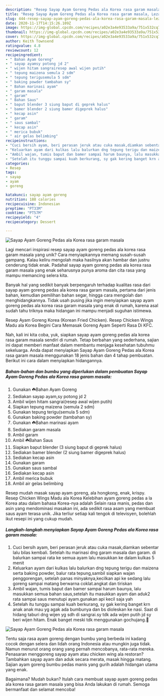 ```yaml
---
description: "Resep Sayap Ayam Goreng Pedas ala Korea rasa garam masala, Lezat Sekali"
title: "Resep Sayap Ayam Goreng Pedas ala Korea rasa garam masala, Lezat Sekali"
slug: 444-resep-sayap-ayam-goreng-pedas-ala-korea-rasa-garam-masala-lezat-sekali
date: 2020-11-17T14:15:26.109Z
image: https://img-global.cpcdn.com/recipes/a02e3a4e93533a9a/751x532cq70/sayap-ayam-goreng-pedas-ala-korea-rasa-garam-masala-foto-resep-utama.jpg
thumbnail: https://img-global.cpcdn.com/recipes/a02e3a4e93533a9a/751x532cq70/sayap-ayam-goreng-pedas-ala-korea-rasa-garam-masala-foto-resep-utama.jpg
cover: https://img-global.cpcdn.com/recipes/a02e3a4e93533a9a/751x532cq70/sayap-ayam-goreng-pedas-ala-korea-rasa-garam-masala-foto-resep-utama.jpg
author: Keith Townsend
ratingvalue: 4.8
reviewcount: 12
recipeingredient:
- " Bahan Ayam Goreng"
- " sayap ayamsy potong jd 2"
- " wijen hitam sangrairesep awal wijen putih"
- " tepung maizena semula 2 sdm"
- " tepung terigusemula 5 sdm"
- " baking powder tambahan sy"
- " Bahan marinasi ayam"
- " garam masala"
- " garam"
- " Bahan Saus"
- " baput blender 3 siung baput di geprek halus"
- " bamer blender 2 siung bamer digeprek halus"
- " kecap asin"
- " garam"
- " saus sambal"
- " kecap asin"
- " merica bubuk"
- " air gelas belimbing"
recipeinstructions:
- "Cuci bersih ayam, beri perasan jeruk atau cuka masak,diamkan sebentar lalu bilas kembali. Setelah itu marinasi dng garam masala dan garam. di balurkan sampai rata ke semua ayam lalu masukkan ke dalam kulkas 5 menit"
- "Keluarkan ayam dari kulkas lalu balurkan dng tepung terigu dan maizena serta baking powder, balur rata tepung,sambil siapkan wajan penggorengan, setelah panas minyaknya,kecilkan api ke sedang lalu goreng sampai matang berwarna coklat.angkat dan tiriskan"
- "Ambil wajan, tumis baput dan bamer sampai harum baunya, lalu masukkan semua bahan saus,setelah itu masukkan ayam dan aduk2 rata sampai saus menutupi ayam.gunakan api kecil saja yah"
- "Setelah itu tunggu sampai kuah berkurang, sy gak kering banget krn anak anak mau yg agak ada bumbunya dan bs dioleskan ke nasi. Saat di hidang taburi dng wijen yg sdh di sangrai.sy tdk ada wijen putih jd sy beri wijen hitam. Enak banget meski tdk menggunakan gochujang.💞"
categories:
- Resep
tags:
- sayap
- ayam
- goreng

katakunci: sayap ayam goreng 
nutrition: 188 calories
recipecuisine: Indonesian
preptime: "PT33M"
cooktime: "PT57M"
recipeyield: "4"
recipecategory: Dessert

---
```



![Sayap Ayam Goreng Pedas ala Korea rasa garam masala](https://img-global.cpcdn.com/recipes/a02e3a4e93533a9a/751x532cq70/sayap-ayam-goreng-pedas-ala-korea-rasa-garam-masala-foto-resep-utama.jpg)

Lagi mencari inspirasi resep sayap ayam goreng pedas ala korea rasa garam masala yang unik? Cara menyiapkannya memang susah-susah gampang. Kalau keliru mengolah maka hasilnya akan hambar dan justru cenderung tidak enak. Padahal sayap ayam goreng pedas ala korea rasa garam masala yang enak seharusnya punya aroma dan cita rasa yang mampu memancing selera kita.

Banyak hal yang sedikit banyak berpengaruh terhadap kualitas rasa dari sayap ayam goreng pedas ala korea rasa garam masala, pertama dari jenis bahan, kemudian pemilihan bahan segar, hingga cara mengolah dan menghidangkannya. Tidak usah pusing jika ingin menyiapkan sayap ayam goreng pedas ala korea rasa garam masala yang enak di rumah, karena asal sudah tahu triknya maka hidangan ini mampu menjadi suguhan istimewa.

Resep Ayam Goreng Korea (Korean Fried Chicken). Resep Chicken Wings Madu ala Korea Begini Cara Memasak Goreng Ayam Seperti Rasa Di KFC.


Nah, kali ini kita coba, yuk, siapkan sayap ayam goreng pedas ala korea rasa garam masala sendiri di rumah. Tetap berbahan yang sederhana, sajian ini dapat memberi manfaat dalam membantu menjaga kesehatan tubuhmu sekeluarga. Anda dapat menyiapkan Sayap Ayam Goreng Pedas ala Korea rasa garam masala menggunakan 18 jenis bahan dan 4 tahap pembuatan. Berikut ini cara dalam menyiapkan hidangannya.

<!--inarticleads1-->

##### Bahan-bahan dan bumbu yang diperlukan dalam pembuatan Sayap Ayam Goreng Pedas ala Korea rasa garam masala:

1. Gunakan  ☘️Bahan Ayam Goreng
1. Sediakan  sayap ayam,sy potong jd 2
1. Ambil  wijen hitam sangrai(resep awal wijen putih)
1. Siapkan  tepung maizena (semula 2 sdm)
1. Gunakan  tepung terigu(semula 5 sdm)
1. Gunakan  baking powder (tambahan sy)
1. Gunakan  ☘️Bahan marinasi ayam
1. Sediakan  garam masala
1. Ambil  garam
1. Ambil  ☘️Bahan Saus
1. Siapkan  baput blender (3 siung baput di geprek halus)
1. Sediakan  bamer blender (2 siung bamer digeprek halus)
1. Sediakan  kecap asin
1. Gunakan  garam
1. Gunakan  saus sambal
1. Sediakan  kecap asin
1. Ambil  merica bubuk
1. Ambil  air gelas belimbing


Resep mudah masak sayap ayam goreng, ala hongkong, enak, krispy. Resep Chicken Wings Madu ala Korea Kelebihan ayam goreng pedas a la Korea atau dalam bahasa Korea-nya adalah Selain rasa manis, pedas dan asin yang mendominasi masakan ini, ada sedikit rasa asam yang membuat saus ayam terasa unik. Jika terliur setiap kali tengok di televisyen, bolehlah ikut resepi ini yang cukup mudah. 

<!--inarticleads2-->

##### Langkah-langkah menyiapkan Sayap Ayam Goreng Pedas ala Korea rasa garam masala:

1. Cuci bersih ayam, beri perasan jeruk atau cuka masak,diamkan sebentar lalu bilas kembali. Setelah itu marinasi dng garam masala dan garam. di balurkan sampai rata ke semua ayam lalu masukkan ke dalam kulkas 5 menit
1. Keluarkan ayam dari kulkas lalu balurkan dng tepung terigu dan maizena serta baking powder, balur rata tepung,sambil siapkan wajan penggorengan, setelah panas minyaknya,kecilkan api ke sedang lalu goreng sampai matang berwarna coklat.angkat dan tiriskan
1. Ambil wajan, tumis baput dan bamer sampai harum baunya, lalu masukkan semua bahan saus,setelah itu masukkan ayam dan aduk2 rata sampai saus menutupi ayam.gunakan api kecil saja yah
1. Setelah itu tunggu sampai kuah berkurang, sy gak kering banget krn anak anak mau yg agak ada bumbunya dan bs dioleskan ke nasi. Saat di hidang taburi dng wijen yg sdh di sangrai.sy tdk ada wijen putih jd sy beri wijen hitam. Enak banget meski tdk menggunakan gochujang.💞
<img src="//assets-global.cpcdn.com/assets/icons/button_play-2c75c40dde080a61004c1f40b05d8f140eaff45d7e9e6481dc71c63d2e7c4909.png" alt="Sayap Ayam Goreng Pedas ala Korea rasa garam masala">

Tentu saja rasa ayam goreng dengan bumbu yang berbeda ini kadang cocok dengan selera dan lidah orang Indonesia atau mungkin juga tidak. Namun menurut orang orang yang pernah mencobanya, rata-rata mereka. Penasaran menggoreng sayap ayam atau chicken wing ala restoran? Tambahkan sayap ayam dan aduk secara merata, masak hingga matang. Sajian ayam goreng bumbu pedas manis yang gurih adalah hidangan utama yang enak. 

Bagaimana? Mudah bukan? Itulah cara membuat sayap ayam goreng pedas ala korea rasa garam masala yang bisa Anda lakukan di rumah. Semoga bermanfaat dan selamat mencoba!

